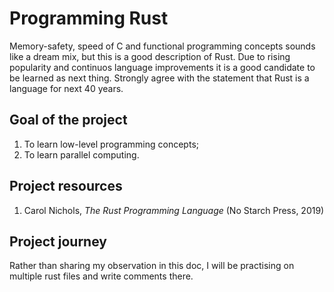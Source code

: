 # Programming Rust

Memory-safety, speed of C and functional programming concepts sounds like a dream mix, but this is a good description of Rust. Due to rising popularity and continuos language improvements it is a good candidate to be learned as next thing. Strongly agree with the statement that Rust is a language for next 40 years.

## Goal of the project

1. To learn low-level programming concepts;
2. To learn parallel computing.

## Project resources

1. Carol Nichols, _The Rust Programming Language_ (No Starch Press, 2019)

## Project journey

Rather than sharing my observation in this doc, I will be practising on multiple rust files and write comments there.
